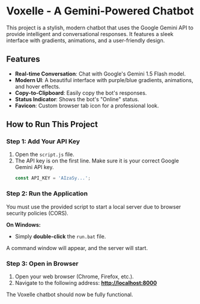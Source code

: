 # Voxelle - A Gemini-Powered Chatbot

This project is a stylish, modern chatbot that uses the Google Gemini API to provide intelligent and conversational responses. It features a sleek interface with gradients, animations, and a user-friendly design.

## Features

- **Real-time Conversation**: Chat with Google's Gemini 1.5 Flash model.
- **Modern UI**: A beautiful interface with purple/blue gradients, animations, and hover effects.
- **Copy-to-Clipboard**: Easily copy the bot's responses.
- **Status Indicator**: Shows the bot's "Online" status.
- **Favicon**: Custom browser tab icon for a professional look.

## How to Run This Project

### Step 1: Add Your API Key

1. Open the `script.js` file.
2. The API key is on the first line. Make sure it is your correct Google Gemini API key.
   ```javascript
   const API_KEY = 'AIzaSy...'; 
   ```

### Step 2: Run the Application

You must use the provided script to start a local server due to browser security policies (CORS).

**On Windows:**
- Simply **double-click** the `run.bat` file.

A command window will appear, and the server will start.

### Step 3: Open in Browser

1. Open your web browser (Chrome, Firefox, etc.).
2. Navigate to the following address: **[http://localhost:8000](http://localhost:8000)**

The Voxelle chatbot should now be fully functional. 